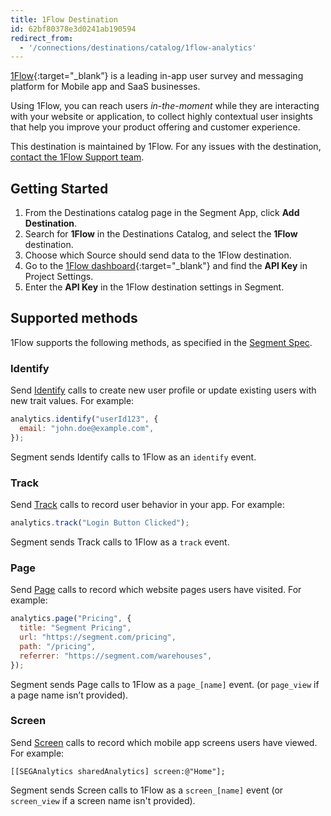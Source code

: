 ```yaml
---
title: 1Flow Destination
id: 62bf80378e3d0241ab190594
redirect_from:
  - '/connections/destinations/catalog/1flow-analytics'
---
```


[1Flow](https://1flow.app/?utm_source=segmentio&utm_medium=docs&utm_campaign=partners){:target="_blank”} is a leading in-app user survey and messaging platform for Mobile app and SaaS businesses.

Using 1Flow, you can reach users _in-the-moment_ while they are interacting with your website or application, to collect highly contextual user insights that help you improve your product offering and customer experience.

This destination is maintained by 1Flow. For any issues with the destination, [contact the 1Flow Support team](mailto:support@1flow.app).

## Getting Started

1. From the Destinations catalog page in the Segment App, click **Add Destination**.
2. Search for **1Flow** in the Destinations Catalog, and select the **1Flow** destination.
3. Choose which Source should send data to the 1Flow destination.
4. Go to the [1Flow dashboard](https://dashboard.1flow.app/){:target="_blank"} and find the **API Key** in Project Settings.
5. Enter the **API Key** in the 1Flow destination settings in Segment.

## Supported methods

1Flow supports the following methods, as specified in the [Segment Spec](/docs/connections/spec).

### Identify

Send [Identify](/docs/connections/spec/identify) calls to create new user profile or update existing users with new trait values. For example:

```js
analytics.identify("userId123", {
  email: "john.doe@example.com",
});
```

Segment sends Identify calls to 1Flow as an `identify` event.

### Track

Send [Track](/docs/connections/spec/track) calls to record user behavior in your app. For example:

```js
analytics.track("Login Button Clicked");
```

Segment sends Track calls to 1Flow as a `track` event.

### Page

Send [Page](/docs/connections/spec/page) calls to record which website pages users have visited. For example:

```js
analytics.page("Pricing", {
  title: "Segment Pricing",
  url: "https://segment.com/pricing",
  path: "/pricing",
  referrer: "https://segment.com/warehouses",
});
```

Segment sends Page calls to 1Flow as a `page_[name]` event. (or `page_view` if a page name isn’t provided).

### Screen

Send [Screen](/docs/connections/spec/screen) calls to record which mobile app screens users have viewed. For example:

```obj-c
[[SEGAnalytics sharedAnalytics] screen:@"Home"];
```

Segment sends Screen calls to 1Flow as a `screen_[name]` event (or `screen_view` if a screen name isn't provided).
